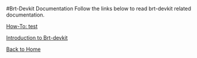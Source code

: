 #Brt-Devkit Documentation 
Follow the links below to read brt-devkit related documentation. 

[How-To: test](https://docs.google.com/document/d/e/2PACX-1vRFQihzdIe8owGAU54PKGyrBjGz6Na02eVFuzef2BM4SCARsGQC1FFEeSBSFGQrYPUwViWaVhPFa70d/pub)

[Introduction to Brt-devkit](https://docs.google.com/document/d/e/2PACX-1vSgMmUIS26ErqYcVui1jRHiQyRQUhkCVgRcwFDx4X33mbJYBY773SNjd86EGVRPIQWbmjGBTkIg1dHL/pub) 

[Back to Home](index.md)
